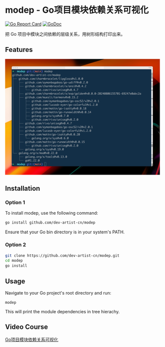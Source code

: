 # modep - Go项目模块依赖关系可视化

[![Go Report Card](https://goreportcard.com/badge/github.com/dev-artist-cn/modep)](https://goreportcard.com/report/github.com/dev-artist-cn/modep)
[![GoDoc](https://godoc.org/github.com/dev-artist-cn/modep?status.svg)](https://pkg.go.dev/github.com/dev-artist-cn/modep)

把 Go 项目中模块之间依赖的层级关系，用树形结构打印出来。

## Features

[<img src="docs/screen-shot.png?raw=true">](https://www.bilibili.com/video/BV1SN6JYkETW)

## Installation

### Option 1
To install modep, use the following command:

```bash
go install github.com/dev-artist-cn/modep
```
Ensure that your Go bin directory is in your system's PATH.

### Option 2

```bash
git clone https://github.com/dev-artist-cn/modep.git
cd modep
go install
```

## Usage

Navigate to your Go project's root directory and run:
```
modep
```
This will print the module dependencies in tree hierachy.

## Video Course

[Go项目模块依赖关系可视化](https://www.bilibili.com/video/BV1Cu6BYQEdx)